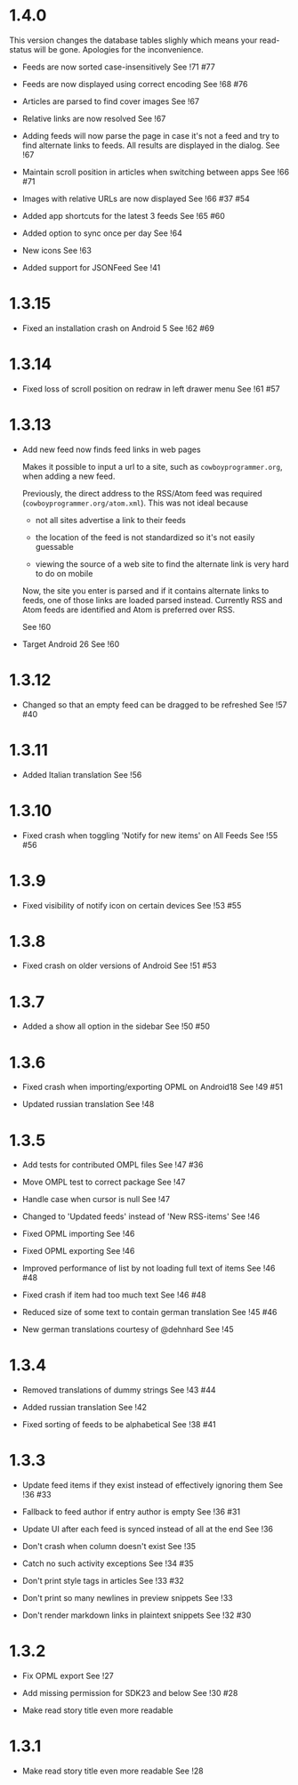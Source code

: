 # 1.4.0

This version changes the database tables slighly which means your
read-status will be gone. Apologies for the inconvenience.

*   Feeds are now sorted case-insensitively
    See !71 #77

*   Feeds are now displayed using correct encoding
    See !68 #76

*   Articles are parsed to find cover images
    See !67

*   Relative links are now resolved
    See !67

*   Adding feeds will now parse the page in case it's not a feed and try
    to find alternate links to feeds. All results are displayed in the
    dialog.
    See !67

*   Maintain scroll position in articles when switching between apps
    See !66 #71

*   Images with relative URLs are now displayed
    See !66 #37 #54

*   Added app shortcuts for the latest 3 feeds
    See !65 #60

*   Added option to sync once per day
    See !64

*   New icons
    See !63

*   Added support for JSONFeed
    See !41

# 1.3.15

*   Fixed an installation crash on Android 5
    See !62 #69

# 1.3.14

*   Fixed loss of scroll position on redraw in left drawer menu
    See !61 #57

# 1.3.13

*   Add new feed now finds feed links in web pages

    Makes it possible to input a url to a site, such as
    `cowboyprogrammer.org`, when adding a new feed.

    Previously, the direct address to the RSS/Atom feed was required
    (`cowboyprogrammer.org/atom.xml`). This was not ideal because

    - not all sites advertise a link to their feeds

    - the location of the feed is not standardized so it's not easily
      guessable

    - viewing the source of a web site to find the alternate link is
      very hard to do on mobile

    Now, the site you enter is parsed and if it contains alternate
    links to feeds, one of those links are loaded parsed
    instead. Currently RSS and Atom feeds are identified and Atom is
    preferred over RSS.

    See !60

*   Target Android 26
    See !60

# 1.3.12

*   Changed so that an empty feed can be dragged to be refreshed
    See !57 #40

# 1.3.11

*   Added Italian translation
    See !56

# 1.3.10

*   Fixed crash when toggling 'Notify for new items' on All Feeds
    See !55 #56

# 1.3.9

*   Fixed visibility of notify icon on certain devices
    See !53 #55

# 1.3.8

*   Fixed crash on older versions of Android
    See !51 #53

# 1.3.7

*   Added a show all option in the sidebar
    See !50 #50

# 1.3.6

*   Fixed crash when importing/exporting OPML on Android18
    See !49 #51

*   Updated russian translation
    See !48

# 1.3.5

*   Add tests for contributed OMPL files
    See !47 #36

*   Move OMPL test to correct package
    See !47

*   Handle case when cursor is null
    See !47

*   Changed to 'Updated feeds' instead of 'New RSS-items'
    See !46

*   Fixed OPML importing
    See !46

*   Fixed OPML exporting
    See !46

*   Improved performance of list by not loading full text of items
    See !46 #48

*   Fixed crash if item had too much text
    See !46 #48

*   Reduced size of some text to contain german translation
    See !45 #46

*   New german translations courtesy of @dehnhard
    See !45

# 1.3.4

*   Removed translations of dummy strings
    See !43 #44

*   Added russian translation
    See !42

*   Fixed sorting of feeds to be alphabetical
    See !38 #41

# 1.3.3

*   Update feed items if they exist instead of effectively ignoring them
    See !36 #33

*   Fallback to feed author if entry author is empty
    See !36 #31

*   Update UI after each feed is synced instead of all at the end
    See !36

*   Don't crash when column doesn't exist
    See !35

*   Catch no such activity exceptions
    See !34 #35

*   Don't print style tags in articles
    See !33 #32

*   Don't print so many newlines in preview snippets
    See !33

*   Don't render markdown links in plaintext snippets
    See !32 #30

# 1.3.2

*   Fix OPML export
    See !27

*   Add missing permission for SDK23 and below
    See !30 #28

*   Make read story title even more readable

# 1.3.1

*   Make read story title even more readable
    See !28
